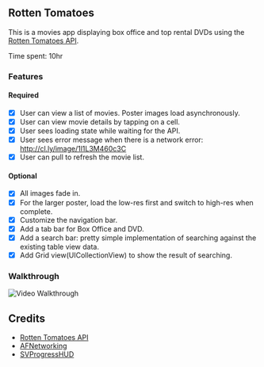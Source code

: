 ## Rotten Tomatoes

This is a movies app displaying box office and top rental DVDs using the [Rotten Tomatoes API](http://developer.rottentomatoes.com/docs/read/JSON).

Time spent: 10hr

### Features

#### Required

* [x] User can view a list of movies. Poster images load asynchronously.
* [x] User can view movie details by tapping on a cell.
* [x] User sees loading state while waiting for the API.
* [x] User sees error message when there is a network error: http://cl.ly/image/1l1L3M460c3C
* [x] User can pull to refresh the movie list.

#### Optional

* [x] All images fade in.
* [x] For the larger poster, load the low-res first and switch to high-res when complete.
* [x] Customize the navigation bar.
* [x] Add a tab bar for Box Office and DVD.
* [x] Add a search bar: pretty simple implementation of searching against the existing table view data.
* [x] Add Grid view(UICollectionView) to show the result of searching.

### Walkthrough
![Video Walkthrough]()

Credits
---------
* [Rotten Tomatoes API](http://developer.rottentomatoes.com/docs/read/JSON)
* [AFNetworking](https://github.com/AFNetworking/AFNetworking)
* [SVProgressHUD](https://github.com/TransitApp/SVProgressHUD)

